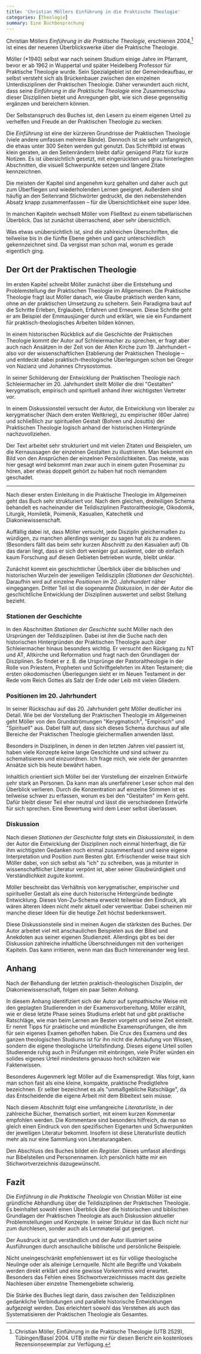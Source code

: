 ```yaml
---
title: 'Christian Möllers Einführung in die Praktische Theologie'
categories: [Theologie]
summary: Eine Buchbesprechung
---
```


Christian Möllers *Einführung in die Praktische Theologie*, erschienen 2004,[^1] ist eines der neueren Überblickswerke über die Praktische Theologie.

[^1]: Christian Möller, Einführung in die Praktische Theologie (UTB 2529), Tübingen/Basel 2004. UTB stellte mir für diesen Bericht ein kostenloses Rezensionsexemplar zur Verfügung.

Möller (\*1940) selbst war nach seinem Studium einige Jahre im Pfarramt, bevor er ab 1962 in Wuppertal und später Heidelberg Professor für Praktische Theologie wurde. Sein Spezialgebiet ist der Gemeindeaufbau, er selbst versteht sich als Brückenbauer zwischen den einzelnen Unterdisziplinen der Praktischen Theologie. Daher verwundert auch nicht, dass seine *Einführung in die Praktische Theologie* eine Zusammenschau dieser Disziplinen bietet und Anregungen gibt, wie sich diese gegenseitig ergänzen und bereichern können. 

Der Selbstanspruch des Buches ist, den Lesern zu einem eigenen Urteil zu verhelfen und Freude an der Praktischen Theologie zu wecken.

Die *Einführung* ist eine der kürzeren Grundrisse der Praktischen Theologie (viele andere umfassen mehrere Bände). Dennoch ist sie sehr umfangreich, die etwas unter 300 Seiten werden gut genutzt. Das Schriftbild ist etwas klein geraten, an den Seitenrändern bleibt dafür genügend Platz für kurze Notizen. Es ist übersichtlich gesetzt, mit eingerückten und grau hinterlegten Abschnitten, die visuell Schwerpunkte setzen und längere Zitate kennzeichnen.

Die meisten der Kapitel sind angenehm kurz gehalten und daher auch gut zum Überfliegen und wiederholenden Lernen geeignet. Außerdem sind häufig an den Seitenrand Stichwörter gedruckt, die den nebenstehenden Absatz knapp zusammenfassen – für die Übersichtlichkeit eine super Idee. 

In manchen Kapiteln wechselt Möller vom Fließtext zu einem tabellarischen Überblick. Das ist zunächst überraschend, aber sehr übersichtlich.

Was etwas unübersichtlich ist, sind die zahlreichen Überschriften, die teilweise bis in die fünfte Ebene gehen und ganz unterschiedlich gekennzeichnet sind. Da vergisst man schon mal, worum es gerade eigentlich ging.

## Der Ort der Praktischen Theologie

Im ersten Kapitel schreibt Möller zunächst über die Entstehung und Problemstellung der Praktischen Theologie im Allgemeinen. Die Praktische Theologie fragt laut Möller danach, wie Glaube praktisch werden kann, ohne an der praktischen Umsetzung zu scheitern. Sein Paradigma baut auf die Schritte Erleben, Erglauben, Erfahren und Erneuern. Diese Schritte geht er am Beispiel der Emmausjünger durch und erklärt, wie sie ein Fundament für praktisch-theologisches Arbeiten bilden können.

In einem historischen Rückblick auf die Geschichte der Praktischen Theologie kommt der Autor auf Schleiermacher zu sprechen, er fragt aber auch nach Ansätzen in der Zeit von der Alten Kirche zum 19. Jahrhundert – also vor der wissenschaftlichen Etablierung der Praktischen Theologie – und entdeckt dabei praktisch-theologische Überlegungen schon bei Gregor von Nazianz und Johannes Chrysostomus.

In seiner Schilderung der Entwicklung der Praktischen Theologie nach Schleiermacher im 20. Jahrhundert stellt Möller die drei "Gestalten" kerygmatisch, empirisch und spirituell anhand ihrer wichtigsten Vertreter vor.

In einem Diskussionsteil versucht der Autor, die Entwicklung von liberaler zu kerygmatischer (Nach dem ersten Weltkrieg), zu empirischer (60er Jahre) und schließlich zur spirituellen Gestalt (Bohren und Josuttis) der Praktischen Theologie logisch anhand der historischen Hintergründe nachzuvollziehen.

Der Text arbeitet sehr strukturiert und mit vielen Zitaten und Beispielen, um die Kernaussagen der einzelnen Gestalten zu illustrieren. Man bekommt ein Bild von den Ansprüchen der einzelnen Persönlichkeiten. Das meiste, was hier gesagt wird bekommt man zwar auch in einem guten Proseminar zu hören, aber etwas doppelt gehört zu haben hat noch niemandem geschadet.

-----

Nach dieser ersten Einleitung in die Praktische Theologie im Allgemeinen geht das Buch sehr strukturiert vor. Nach dem gleichen, dreiteiligen Schema behandelt es nacheinander die Teildisziplinen Pastoraltheologie, Oikodomik, Liturgik, Homiletik, Poimenik, Kasualien, Katechetik und Diakoniewissenschaft.

Auffällig dabei ist, dass Möller versucht, jede Disziplin gleichermaßen zu würdigen, zu manchen allerdings weniger zu sagen hat als zu anderen. (Besonders fällt das beim sehr kurzen Abschnitt zu den Kasualien auf) Ob das daran liegt, dass er sich dort weniger gut auskennt, oder ob einfach kaum Forschung auf diesen Gebieten betrieben wurde, bleibt unklar.

Zunächst kommt ein geschichtlicher Überblick über die biblischen und historischen Wurzeln der jeweiligen Teildisziplin (*Stationen der Geschichte*). 
Daraufhin wird auf einzelne *Positionen im 20. Jahrhundert* näher eingegangen.
Dritter Teil ist die sogenannte *Diskussion*, in der der Autor die geschichtliche Entwicklung der Disziplinen auswertet und selbst Stellung bezieht.

### Stationen der Geschichte

In den Abschnitten *Stationen der Geschichte* sucht Möller nach den Ursprüngen der Teildisziplinen. Dabei ist ihm die Suche nach den historischen Hintergründen der Praktischen Theologie auch über Schleiermacher hinaus besonders wichtig. Er versucht den Rückgang zu NT und AT, Altkirche und Reformation und fragt nach den Grundlagen der Disziplinen. So findet er z. B. die Ursprünge der Pastoraltheologie in der Rolle von Priestern, Propheten und Schriftgelehrten im Alten Testament; die ersten oikodomischen Überlegungen sieht er im Neuen Testament in der Rede vom Reich Gottes als Salz der Erde oder Leib mit vielen Gliedern.

### Positionen im 20. Jahrhundert

In seiner Rückschau auf das 20. Jahrhundert geht Möller deutlicher ins Detail. Wie bei der Vorstellung der Praktischen Theologie im Allgemeinen geht Möller von den Grundströmungen "Kerygmatisch", "Empirisch" und "Spirituell" aus. Dabei fällt auf, dass sich dieses Schema durchaus auf alle Bereiche der Praktischen Theologie gleichermaßen anwenden lässt.

Besonders in Disziplinen, in denen in den letzten Jahren viel passiert ist, haben viele Konzepte keine lange Geschichte und sind schwer zu schematisieren und einzuordnen. Ich frage mich, wie viele der genannten Ansätze sich bis heute bewährt haben.

Inhaltlich orientiert sich Möller bei der Vorstellung der einzelnen Entwürfe sehr stark an Personen. Da kann man als unerfahrener Leser schon mal den Überblick verlieren. Durch die Konzentration auf einzelne Stimmen ist es teilweise schwer zu erfassen, worum es bei den "Gestalten" im Kern geht. Dafür bleibt dieser Teil eher neutral und lässt die verschiedenen Entwürfe für sich sprechen. Eine Bewertung wird dem Leser selbst überlassen.

### Diskussion

Nach diesen *Stationen der Geschichte* folgt stets ein *Diskussionsteil*, in dem der Autor die Entwicklung der Disziplinen noch einmal hinterfragt, die für ihm wichtigsten Gedanken noch einmal zusammenfasst und seine eigene Interpretation und Position zum Besten gibt. Erfrischender weise traut sich Möller dabei, von sich selbst als "ich" zu schreiben, was ja mitunter in wissenschaftlicher Literatur verpönt ist, aber seiner Glaubwürdigkeit und Verständlichkeit zugute kommt. 

Möller beschreibt das Verhältnis von kerygmatischer, empirischer und spiritueller Gestalt als eine durch historische Hintergründe bedingte Entwicklung. Dieses Von-Zu-Schema erweckt teilweise den Eindruck, als wären älteren Ideen nicht mehr aktuell oder verwertbar. Dabei scheinen mir manche dieser Ideen für die heutige Zeit höchst bedenkenswert.

Diese Diskussionsteile sind in meinen Augen die stärksten des Buches. Der Autor arbeitet viel mit anschaulichen Beispielen aus der Bibel und Anekdoten aus seiner eigenen Studienzeit. Allerdings gibt es bei der Diskussion zahlreiche inhaltliche Überschneidungen mit den vorherigen Kapiteln. Das kann irritieren, wenn man das Buch hintereinander weg liest.

## Anhang

Nach der Behandlung der letzten praktisch-theologischen Disziplin, der Diakoniewissenschaft, folgen ein paar Seiten *Anhang.*

In diesem Anhang identifiziert sich der Autor auf sympathische Weise mit den geplagten Studierenden in der Examensvorbereitung. Möller erzählt, wie er diese letzte Phase seines Studiums erlebt hat und gibt praktische Ratschläge, wie man beim Lernen am Besten vorgeht und seine Zeit einteilt. Er nennt Tipps für praktische und mündliche Examensprüfungen, die ihm für sein eigenes Examen geholfen haben. Die Crux des Examens und des ganzen theologischen Studiums ist für ihn nicht die Anhäufung von Wissen, sondern die eigene theologische Urteilsfindung. Dieses eigene Urteil sollen Studierende ruhig auch in Prüfungen mit einbringen, viele Prüfer würden ein solides eigenes Urteil mindestens genauso hoch schätzen wie Faktenwissen.

Besonderes Augenmerk legt Möller auf die Examenspredigt. Was folgt, kann man schon fast als eine kleine, kompakte, praktische Predigtlehre bezeichnen. Er selber bezeichnet es als "unmaßgebliche Ratschläge", da das Entscheidende die eigene Arbeit mit dem Bibeltext sein müsse.

Nach diesem Abschnitt folgt eine umfangreiche *Literaturliste*, in der zahlreiche Bücher, thematisch sortiert, mit einem kurzen Kommentar empfohlen werden. Die Kommentare sind besonders hilfreich, da man so gleich einen Eindruck von den spezifischen Eigenarten und Schwerpunkten der jeweiligen Literatur bekommt. Insofern ist diese Literaturliste deutlich mehr als nur eine Sammlung von Literaturangaben.

Den Abschluss des Buches bildet ein *Register*. Dieses umfasst allerdings nur Bibelstellen und Personennamen. Ich persönlich hätte mir ein Stichwortverzeichnis dazugewünscht. 

## Fazit

Die *Einführung in die Praktische Theologie* von Christian Möller ist eine gründliche Abhandlung über die Teildisziplinen der Praktischen Theologie. Es beinhaltet sowohl einen Überblick über die historischen und biblischen Grundlagen der Praktischen Theologie als auch Diskussion aktueller Problemstellungen und Konzepte. In seiner Struktur ist das Buch nicht nur zum durchlesen, sonder auch als Lernmaterial gut geeignet.

Der Ausdruck ist gut verständlich und der Autor illustriert seine Ausführungen durch anschauliche biblische und persönliche Beispiele.

Nicht uneingeschränkt empfehlenswert ist es für völlige theologische Neulinge oder als alleinige Lernquelle. Nicht alle Begriffe und Vokabeln werden direkt erklärt und eine gewisse Vorkenntnis wird erwartet. Besonders das Fehlen eines Stichwortverzeichnisses macht das gezielte Nachlesen über einzelne Themengebiete schwierig.

Die Stärke des Buches liegt darin, dass zwischen den Teildisziplinen gedankliche Verbindungen und parallele historische Entwicklungen aufgezeigt werden. Das erleichtert sowohl das Verstehen als auch das Systematisieren der Praktischen Theologie als Gesamtes.